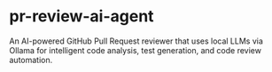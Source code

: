 # pr-review-ai-agent
An AI-powered GitHub Pull Request reviewer that uses local LLMs via Ollama for intelligent code analysis, test generation, and code review automation.
